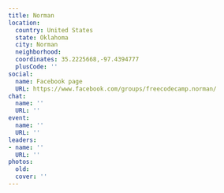 ```yaml
---
title: Norman
location:
  country: United States
  state: Oklahoma
  city: Norman
  neighborhood: 
  coordinates: 35.2225668,-97.4394777
  plusCode: ''
social:
  name: Facebook page
  URL: https://www.facebook.com/groups/freecodecamp.norman/
chat:
  name: ''
  URL: ''
event:
  name: ''
  URL: ''
leaders:
- name: ''
  URL: ''
photos:
  old: 
  cover: ''
---
```

